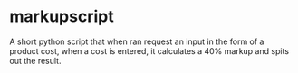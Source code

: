 # markupscript
A short python script that when ran request an input in the form of a product cost, when a cost is entered, it calculates a 40% markup and spits out the result. 
